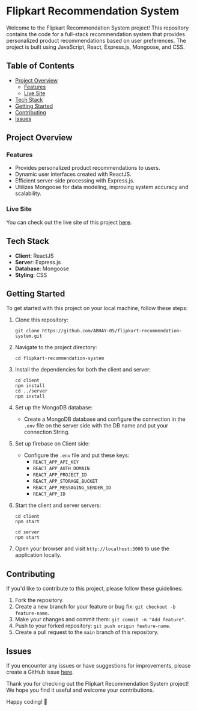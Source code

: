 # Flipkart Recommendation System

Welcome to the Flipkart Recommendation System project! This repository contains the code for a full-stack recommendation system that provides personalized product recommendations based on user preferences. The project is built using JavaScript, React, Express.js, Mongoose, and CSS.

## Table of Contents
- [Project Overview](#project-overview)
  - [Features](#features)
  - [Live Site](#live-site)
- [Tech Stack](#tech-stack)
- [Getting Started](#getting-started)
- [Contributing](#contributing)
- [Issues](#issues)

## Project Overview

### Features
- Provides personalized product recommendations to users.
- Dynamic user interfaces created with ReactJS.
- Efficient server-side processing with Express.js.
- Utilizes Mongoose for data modeling, improving system accuracy and scalability.

### Live Site
You can check out the live site of this project [here](https://flipkart-recommendation-system.vercel.app).

## Tech Stack

- **Client**: ReactJS
- **Server**: Express.js
- **Database**: Mongoose
- **Styling**: CSS

## Getting Started

To get started with this project on your local machine, follow these steps:

1. Clone this repository:
   ```
   git clone https://github.com/ABHAY-05/flipkart-recommendation-system.git
   ```

2. Navigate to the project directory:
   ```
   cd flipkart-recommendation-system
   ```

3. Install the dependencies for both the client and server:
   ```
   cd client
   npm install
   cd ../server
   npm install
   ```

4. Set up the MongoDB database:
   - Create a MongoDB database and configure the connection in the `.env` file on the server side with the DB name and put your connection String.

5. Set up firebase on Client side:
   - Configure the `.env` file and put these keys:
     - `REACT_APP_API_KEY`
     - `REACT_APP_AUTH_DOMAIN`
     - `REACT_APP_PROJECT_ID`
     - `REACT_APP_STORAGE_BUCKET`
     - `REACT_APP_MESSAGING_SENDER_ID`
     - `REACT_APP_ID`

7. Start the client and server servers:
   ```
   cd client
   npm start
   ```
   ```
   cd server
   npm start
   ```

8. Open your browser and visit `http://localhost:3000` to use the application locally.

## Contributing

If you'd like to contribute to this project, please follow these guidelines:

1. Fork the repository.
2. Create a new branch for your feature or bug fix: `git checkout -b feature-name`.
3. Make your changes and commit them: `git commit -m "Add feature"`.
4. Push to your forked repository: `git push origin feature-name`.
5. Create a pull request to the `main` branch of this repository.

## Issues

If you encounter any issues or have suggestions for improvements, please create a GitHub issue [here](https://github.com/ABHAY-05/flipkart-recommendation-system/issues).

Thank you for checking out the Flipkart Recommendation System project! We hope you find it useful and welcome your contributions.

Happy coding! 🚀
